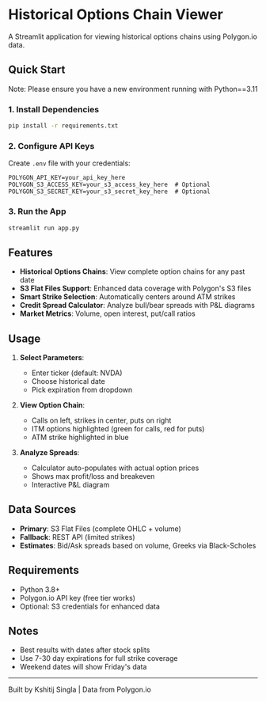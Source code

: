 # Historical Options Chain Viewer

A Streamlit application for viewing historical options chains using Polygon.io data.

## Quick Start
Note: Please ensure you have a new environment running with Python==3.11

### 1. Install Dependencies
```bash
pip install -r requirements.txt
```

### 2. Configure API Keys
Create `.env` file with your credentials:
```
POLYGON_API_KEY=your_api_key_here
POLYGON_S3_ACCESS_KEY=your_s3_access_key_here  # Optional
POLYGON_S3_SECRET_KEY=your_s3_secret_key_here  # Optional
```

### 3. Run the App
```bash
streamlit run app.py
```

## Features

- **Historical Options Chains**: View complete option chains for any past date
- **S3 Flat Files Support**: Enhanced data coverage with Polygon's S3 files
- **Smart Strike Selection**: Automatically centers around ATM strikes
- **Credit Spread Calculator**: Analyze bull/bear spreads with P&L diagrams
- **Market Metrics**: Volume, open interest, put/call ratios

## Usage

1. **Select Parameters**:
   - Enter ticker (default: NVDA)
   - Choose historical date
   - Pick expiration from dropdown

2. **View Option Chain**:
   - Calls on left, strikes in center, puts on right
   - ITM options highlighted (green for calls, red for puts)
   - ATM strike highlighted in blue

3. **Analyze Spreads**:
   - Calculator auto-populates with actual option prices
   - Shows max profit/loss and breakeven
   - Interactive P&L diagram

## Data Sources

- **Primary**: S3 Flat Files (complete OHLC + volume)
- **Fallback**: REST API (limited strikes)
- **Estimates**: Bid/Ask spreads based on volume, Greeks via Black-Scholes

## Requirements

- Python 3.8+
- Polygon.io API key (free tier works)
- Optional: S3 credentials for enhanced data

## Notes

- Best results with dates after stock splits
- Use 7-30 day expirations for full strike coverage
- Weekend dates will show Friday's data

---

Built by Kshitij Singla | Data from Polygon.io
